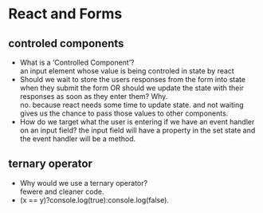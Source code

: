 # React and Forms

## controled components

- What is a ‘Controlled Component’?  
  an input element whose value is being controled in state by react
- Should we wait to store the users responses from the form into state when they submit the form OR should we update the state with their responses as soon as they enter them? Why.  
no. because react needs some time to update state. and not waiting gives us the chance to pass those values to other components.
- How do we target what the user is entering if we have an event handler on an input field?
the input field will have a property in the set state and the event handler will be a method.  
## ternary operator  
- Why would we use a ternary operator?  
fewere and cleaner code.
- (x == y)?console.log(true):console.log(false).